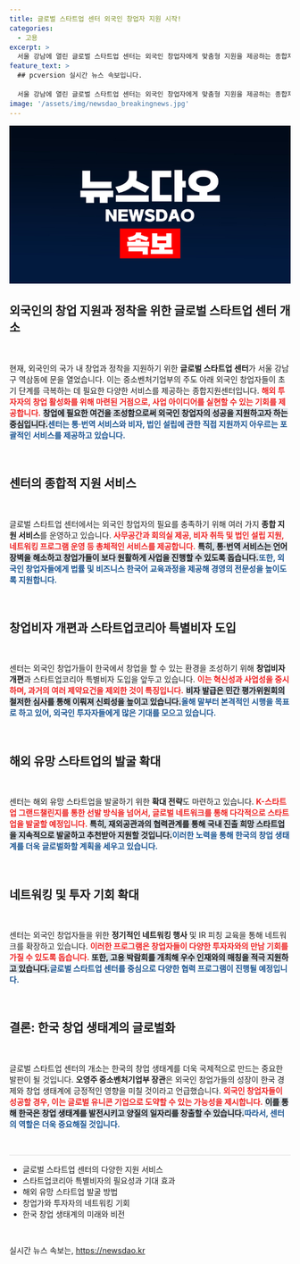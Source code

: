 ```yaml
---
title: 글로벌 스타트업 센터 외국인 창업자 지원 시작!
categories:
  - 고용
excerpt: >
  서울 강남에 열린 글로벌 스타트업 센터는 외국인 창업자에게 맞춤형 지원을 제공하는 종합지원센터입니다. 비자 및 법인설립 지원, 통·번역 서비스 등을 통해 한국 시장 진출의 문을 활짝 열어줍니다.
feature_text: >
  ## pcversion 실시간 뉴스 속보입니다.

  서울 강남에 열린 글로벌 스타트업 센터는 외국인 창업자에게 맞춤형 지원을 제공하는 종합지원센터입니다. 비자 및 법인설립 지원, 통·번역 서비스 등을 통해 한국 시장 진출의 문을 활짝 열어줍니다.
image: '/assets/img/newsdao_breakingnews.jpg'
---
```


<p><img src="/assets/img/newsdao_breakingnews.jpg" alt="pcversion 속보" /></p>

<h2 data-ke-size="size26">외국인의 창업 지원과 정착을 위한 글로벌 스타트업 센터 개소</h2>

<p data-ke-size="size16">&nbsp;</p>

<p>현재, 외국인의 국가 내 창업과 정착을 지원하기 위한 <b>글로벌 스타트업 센터</b>가 서울 강남구 역삼동에 문을 열었습니다. 이는 중소벤처기업부의 주도 아래 외국인 창업자들이 초기 단계를 극복하는 데 필요한 다양한 서비스를 제공하는 종합지원센터입니다. <b><span style="color: #ee2323;">해외 투자자의 창업 활성화를 위해 마련된 거점으로, 사업 아이디어를 실현할 수 있는 기회를 제공합니다.</span></b> <b><span style="background-color: #21538527;">창업에 필요한 여건을 조성함으로써 외국인 창업자의 성공을 지원하고자 하는 중심입니다.</span></b><b><span style="color: #1a5490;">센터는 통·번역 서비스와 비자, 법인 설립에 관한 직접 지원까지 아우르는 포괄적인 서비스를 제공하고 있습니다.</span></b></p>

<p data-ke-size="size16">&nbsp;</p>

<h2 data-ke-size="size26">센터의 종합적 지원 서비스</h2>

<p data-ke-size="size16">&nbsp;</p>

<p>글로벌 스타트업 센터에서는 외국인 창업자의 필요를 충족하기 위해 여러 가지 <b>종합 지원 서비스</b>를 운영하고 있습니다. <b><span style="color: #ee2323;">사무공간과 회의실 제공, 비자 취득 및 법인 설립 지원, 네트워킹 프로그램 운영 등 총체적인 서비스를 제공합니다.</span></b> <b><span style="background-color: #21538527;">특히, 통·번역 서비스는 언어 장벽을 해소하고 창업가들이 보다 원활하게 사업을 진행할 수 있도록 돕습니다.</span></b><b><span style="color: #1a5490;">또한, 외국인 창업자들에게 법률 및 비즈니스 한국어 교육과정을 제공해 경영의 전문성을 높이도록 지원합니다.</span></b></p>

<p data-ke-size="size16">&nbsp;</p>

<h2 data-ke-size="size26">창업비자 개편과 스타트업코리아 특별비자 도입</h2>

<p data-ke-size="size16">&nbsp;</p>

<p>센터는 외국인 창업가들이 한국에서 창업을 할 수 있는 환경을 조성하기 위해 <b>창업비자 개편</b>과 스타트업코리아 특별비자 도입을 앞두고 있습니다. <b><span style="color: #ee2323;">이는 혁신성과 사업성을 중시하며, 과거의 여러 제약요건을 제외한 것이 특징입니다.</span></b> <b><span style="background-color: #21538527;">비자 발급은 민간 평가위원회의 철저한 심사를 통해 이뤄져 신뢰성을 높이고 있습니다.</span></b><b><span style="color: #1a5490;">올해 말부터 본격적인 시행을 목표로 하고 있어, 외국인 투자자들에게 많은 기대를 모으고 있습니다.</span></b></p>

<p data-ke-size="size16">&nbsp;</p>

<h2 data-ke-size="size26">해외 유망 스타트업의 발굴 확대</h2>

<p data-ke-size="size16">&nbsp;</p>

<p>센터는 해외 유망 스타트업을 발굴하기 위한 <b>확대 전략</b>도 마련하고 있습니다. <b><span style="color: #ee2323;">K-스타트업 그랜드챌린지를 통한 선발 방식을 넘어서, 글로벌 네트워크를 통해 다각적으로 스타트업을 발굴할 예정입니다.</span></b> <b><span style="background-color: #21538527;">특히, 재외공관과의 협력관계를 통해 국내 진출 희망 스타트업을 지속적으로 발굴하고 추천받아 지원할 것입니다.</span></b><b><span style="color: #1a5490;">이러한 노력을 통해 한국의 창업 생태계를 더욱 글로벌화할 계획을 세우고 있습니다.</span></b></p>

<p data-ke-size="size16">&nbsp;</p>

<h2 data-ke-size="size26">네트워킹 및 투자 기회 확대</h2>

<p data-ke-size="size16">&nbsp;</p>

<p>센터는 외국인 창업자들을 위한 <b>정기적인 네트워킹 행사</b> 및 IR 피칭 교육을 통해 네트워크를 확장하고 있습니다. <b><span style="color: #ee2323;">이러한 프로그램은 창업자들이 다양한 투자자와의 만남 기회를 가질 수 있도록 돕습니다.</span></b> <b><span style="background-color: #21538527;">또한, 고용 박람회를 개최해 우수 인재와의 매칭을 적극 지원하고 있습니다.</span></b><b><span style="color: #1a5490;">글로벌 스타트업 센터를 중심으로 다양한 협력 프로그램이 진행될 예정입니다.</span></b></p>

<p data-ke-size="size16">&nbsp;</p>

<h2 data-ke-size="size26">결론: 한국 창업 생태계의 글로벌화</h2>

<p data-ke-size="size16">&nbsp;</p>

<p>글로벌 스타트업 센터의 개소는 한국의 창업 생태계를 더욱 국제적으로 만드는 중요한 발판이 될 것입니다. <b>오영주 중소벤처기업부 장관</b>은 외국인 창업가들의 성장이 한국 경제와 창업 생태계에 긍정적인 영향을 미칠 것이라고 언급했습니다. <b><span style="color: #ee2323;">외국인 창업자들이 성공할 경우, 이는 글로벌 유니콘 기업으로 도약할 수 있는 가능성을 제시합니다.</span></b> <b><span style="background-color: #21538527;">이를 통해 한국은 창업 생태계를 발전시키고 양질의 일자리를 창출할 수 있습니다.</span></b><b><span style="color: #1a5490;">따라서, 센터의 역할은 더욱 중요해질 것입니다.</span></b></p>

<p data-ke-size="size16">&nbsp;</p>

<hr style="height: 2px; border: none; background-color: #eee;">

<ul>
    <li>글로벌 스타트업 센터의 다양한 지원 서비스</li>
    <li>스타트업코리아 특별비자의 필요성과 기대 효과</li>
    <li>해외 유망 스타트업 발굴 방법</li>
    <li>창업가와 투자자의 네트워킹 기회</li>
    <li>한국 창업 생태계의 미래와 비전</li>
</ul>

<p data-ke-size="size16">&nbsp;</p>
실시간 뉴스 속보는, <a href="https://newsdao.kr" rel="dofollow">https://newsdao.kr</a>


